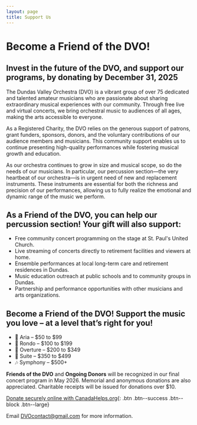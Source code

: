 ```yaml
---
layout: page
title: Support Us
---
```


# Become a Friend of the DVO!

## Invest in the future of the DVO, and support our programs, by donating by December 31, 2025

The Dundas Valley Orchestra (DVO) is a vibrant group of over 75 dedicated and talented amateur musicians who are passionate about sharing extraordinary musical experiences with our community. Through free live and virtual concerts, we bring orchestral music to audiences of all ages, making the arts accessible to everyone. 

As a Registered Charity, the DVO relies on the generous support of patrons, grant funders, sponsors, donors, and the voluntary contributions of our audience members and musicians. This community support enables us to continue presenting high-quality performances while fostering musical growth and education.

As our orchestra continues to grow in size and musical scope, so do the needs of our musicians. In particular, our percussion section—the very heartbeat of our orchestra—is in urgent need of new and replacement instruments. These instruments are essential for both the richness and precision of our performances, allowing us to fully realize the emotional and dynamic range of the music we perform.

## As a Friend of the DVO, you can help our percussion section! Your gift will also support:

- Free community concert programming on the stage at St. Paul's United Church.
- Live streaming of concerts directly to retirement facilities and viewers at home.
- Ensemble performances at local long-term care and retirement residences in Dundas.
- Music education outreach at public schools and to community groups in Dundas.
- Partnership and performance opportunities with other musicians and arts organizations. 

## Become a Friend of the DVO!  Support the music you love – at a level that’s right for you!
- 🎼 Aria – $50 to $99
- 🎻 Rondo – $100 to $199
- 🎺 Overture – $200 to $349
- 🥁 Suite – $350 to $499
- 🎶 Symphony – $500+

**Friends of the DVO** and **Ongoing Donors** will be recognized in our final concert program in May 2026. Memorial and anonymous donations are also appreciated. Charitable receipts will be issued for donations over $10.

[Donate securely online with CanadaHelps.org](https://www.canadahelps.org/en/charities/dundas-valley-orchestra){: .btn .btn--success .btn--block .btn--large}

Email [DVOcontact@gmail.com](mailto:DVOcontact@gmail.com) for more information.

